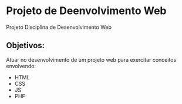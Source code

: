 # Projeto de Deenvolvimento Web

Projeto Disciplina de Desenvolvimento Web

## Objetivos:

Atuar no desenvolvimento de um projeto web para exercitar conceitos envolvendo:
- HTML
- CSS
- JS
- PHP

